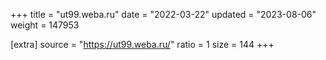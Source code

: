 +++
title = "ut99.weba.ru"
date = "2022-03-22"
updated = "2023-08-06"
weight = 147953

[extra]
source = "https://ut99.weba.ru/"
ratio = 1
size = 144
+++
